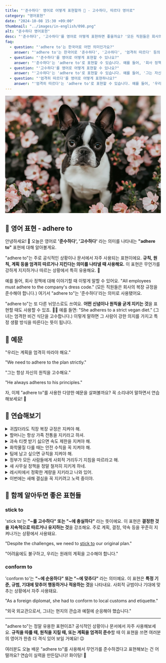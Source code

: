```yaml
---
title: "'준수하다' 영어로 어떻게 표현할까 📜 - 고수하다, 따르다 영어로"
category: "영어표현"
date: "2024-10-08 15:30 +09:00"
thumbnail: "../images/in-english/098.png"
alt: "준수하다 영어표현"
desc: "'준수하다', '고수하다'를 영어로 어떻게 표현하면 좋을까요? '모든 직원들은 회사의 복장 규정을 준수해야 합니다.', '그녀는 엄격한 비건 식단을 고수합니다.' 등을 영어로 표현하는 법을 배워봅시다. 다양한 예문을 통해서 연습하고 본인의 표현으로 만들어 보세요."
faq:
  - question: "'adhere to'는 한국어로 어떤 의미인가요?"
    answer: "'adhere to'는 한국어로 '준수하다', '고수하다', '엄격히 따르다' 등의 의미로 사용됩니다. 주로 규칙, 원칙, 계획 등을 엄격히 따르거나 지킨다는 의미를 나타낼 때 사용합니다."
  - question: "'준수하다'를 영어로 어떻게 표현할 수 있나요?"
    answer: "'준수하다'는 'adhere to'로 표현할 수 있습니다. 예를 들어, '회사 정책을 준수해야 합니다'는 'We must adhere to company policies'로 말할 수 있습니다."
  - question: "'고수하다'를 영어로 어떻게 표현할 수 있나요?"
    answer: "'고수하다'는 'adhere to'로 표현할 수 있습니다. 예를 들어, '그는 자신의 원칙을 고수합니다'는 'He adheres to his principles'로 말할 수 있습니다."
  - question: "'엄격히 따르다'를 영어로 어떻게 표현하나요?"
    answer: "'엄격히 따르다'는 'adhere to'로 표현할 수 있습니다. 예를 들어, '우리는 계획을 엄격히 따라야 합니다'는 'We need to adhere to the plan strictly'로 말할 수 있습니다."
---
```


![bulldog in the flowers](../images/in-english/098-1.jpeg)

## 🌟 영어 표현 - adhere to

안녕하세요! 👋 오늘은 영어로 **'준수하다', '고수하다'** 라는 의미를 나타내는 **"adhere to"** 표현에 대해 알아볼게요.

"adhere to"는 주로 공식적인 상황이나 문서에서 자주 사용되는 표현이에요. **규칙, 원칙, 계획 등을 엄격히 따르거나 지킨다는 의미를 나타낼 때 사용해요.** 이 표현은 무언가를 강하게 지지하거나 따르는 상황에서 특히 유용해요. 📏

예를 들어, 회사 정책에 대해 이야기할 때 이렇게 말할 수 있어요. "All employees must adhere to the company's dress code." (모든 직원들은 회사의 복장 규정을 준수해야 합니다.) 여기서 "adhere to"는 '준수하다'라는 의미로 사용됐어요.

"adhere to"는 또 다른 뉘앙스로도 쓰여요. **어떤 신념이나 원칙을 굳게 지키는 것**을 표현할 때도 사용할 수 있죠. 🧘‍♀️ 예를 들면: "She adheres to a strict vegan diet." (그녀는 엄격한 비건 식단을 고수합니다.) 이렇게 말하면 그 사람이 강한 의지를 가지고 특정 생활 방식을 따른다는 뜻이 됩니다.

<script async src="https://pagead2.googlesyndication.com/pagead/js/adsbygoogle.js?client=ca-pub-1465612013356152"
     crossorigin="anonymous"></script>
<!-- engple-horizontal-ad -->

<div 
  data-inline-banner="🎉 새해에는 스픽 AI와 함께 영어 공부하자" 
  data-inline-banner-subtext="설날 특별 할인으로 60%할인 + 추가 7만원 할인! (~2/3)" 
  data-inline-banner-link="https://app.usespeak.com/kr-ko/sale/kr-affiliate-special/?ref=engple-inline"
  data-inline-banner-caption="해당 링크를 통해 구매시 일정액의 수수료를 지급받습니다.">
</div>

## 📖 예문

"우리는 계획을 엄격히 따라야 해요."

"We need to adhere to the plan strictly."

"그는 항상 자신의 원칙을 고수해요."

"He always adheres to his principles."

자, 이제 "adhere to"를 사용한 다양한 예문을 살펴볼까요? 꼭 소리내어 말하면서 연습해보세요! 🚀

## 💬 연습해보기

<details>
<summary>귀찮더라도 직장 복장 규정은 지켜야 해.</summary>
<span>We gotta adhere to the dress code at work, even if it's a pain.</span>
</details>

<details>
<summary>할머니는 항상 가족 전통을 지키라고 하셔.</summary>
<span>My grandma always tells me to adhere to family traditions.</span>
</details>

<details>
<summary>과속 티켓 받기 싫으면 속도 제한을 지켜야 해.</summary>
<span>You need to adhere to the speed limit, or you'll get a ticket.</span>
</details>

<details>
<summary>화학물질 다룰 때는 안전 수칙을 꼭 지켜야 해.</summary>
<span>It's important to adhere to safety protocols when working with chemicals.</span>
</details>

<details>
<summary>팀에 남고 싶으면 규칙을 지켜야 해.</summary>
<span>You've gotta adhere to the rules if you wanna stay on the team.</span>
</details>

<details>
<summary>정부가 모든 사람들에게 사회적 거리두기 지침을 따르라고 해.</summary>
<span>The government's asking everyone to adhere to social distancing guidelines.</span>
</details>

<details>
<summary>새 사무실 정책을 정말 철저히 지키게 하네.</summary>
<span>They're really making us adhere to these new office policies.</span>
</details>

<details>
<summary>레시피에서 정확한 계량을 지키라고 나와 있어.</summary>
<span>The recipe says to adhere to the measurements exactly.</span>
</details>

<details>
<summary>이번에는 새해 결심을 꼭 지키려고 노력 중이야.</summary>
<span>She's trying to adhere to her New Year's resolutions this time.</span>
</details>

## 🤝 함께 알아두면 좋은 표현들

### stick to

'stick to'는 **"~를 고수하다" 또는 "~에 충실하다"** 라는 뜻이에요. 이 표현은 **결정한 것을 지속적으로 따르거나 유지하는 것**을 강조해요. 주로 계획, 결정, 약속 등을 꾸준히 지켜나가는 상황에서 사용돼요.

"Despite the challenges, we need to [stick to](/blog/vocab-1/015.stick-to/) our original plan."

"어려움에도 불구하고, 우리는 원래의 계획을 고수해야 합니다."

### conform to

'conform to'는 **"~에 순응하다" 또는 "~에 맞추다"** 라는 의미예요. 이 표현은 **특정 기준, 규범, 기대에 맞추어 행동하거나 적응하는 것**을 나타내요. 사회적 규범이나 기대에 맞추는 상황에서 자주 사용돼요.

"As a foreign diplomat, she had to conform to local customs and etiquette."

"외국 외교관으로서, 그녀는 현지의 관습과 예절에 순응해야 했습니다."

---

"adhere to"는 정말 유용한 표현이죠? 공식적인 상황이나 문서에서 자주 사용해보세요. **규칙을 따를 때, 원칙을 지킬 때, 또는 계획을 엄격히 준수**할 때 이 표현을 쓰면 여러분의 영어가 한층 더 격식 있어 보일 거예요! 😉

여러분도 오늘 배운 "adhere to"를 사용해서 무언가를 준수하겠다고 표현해보는 건 어떨까요? 연습이 실력을 만든답니다! 화이팅! 💪
